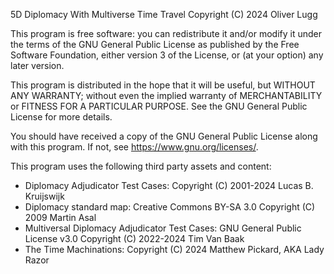 5D Diplomacy With Multiverse Time Travel
Copyright (C) 2024 Oliver Lugg

This program is free software: you can redistribute it and/or modify it under the terms of the GNU General Public License as published by the Free Software Foundation, either version 3 of the License, or (at your option) any later version.

This program is distributed in the hope that it will be useful, but WITHOUT ANY WARRANTY; without even the implied warranty of MERCHANTABILITY or FITNESS FOR A PARTICULAR PURPOSE. See the GNU General Public License for more details.

You should have received a copy of the GNU General Public License along with this program. If not, see <https://www.gnu.org/licenses/>.

This program uses the following third party assets and content:

* Diplomacy Adjudicator Test Cases: Copyright (C) 2001-2024 Lucas B. Kruijswijk
* Diplomacy standard map: Creative Commons BY-SA 3.0 Copyright (C) 2009 Martin Asal
* Multiversal Diplomacy Adjudicator Test Cases: GNU General Public License v3.0 Copyright (C) 2022-2024 Tim Van Baak
* The Time Machinations: Copyright (C) 2024 Matthew Pickard, AKA Lady Razor
